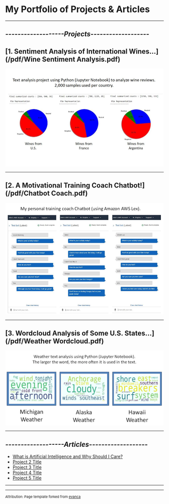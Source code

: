# **My Portfolio of Projects & Articles**

---

## *-------------------Projects-------------------*

## [1. Sentiment Analysis of International Wines...](/pdf/Wine Sentiment Analysis.pdf)
<img src="images/WineReviews.JPG?raw=true"/>

---
## [2. A Motivational Training Coach Chatbot!](/pdf/Chatbot Coach.pdf)
<img src="images/ChatbotCoach.JPG?raw=true"/>

---
## [3. Wordcloud Analysis of Some U.S. States...](/pdf/Weather Wordcloud.pdf)
<img src="images/WeatherWordcloud.JPG?raw=true"/>

---

## *-------------------Articles-------------------*

- [What is Artificial Intelligence and Why Should I Care?](https://www.linkedin.com/pulse/what-artificial-intelligence-why-should-i-care-john-dennis/)
- [Project 2 Title](http://example.com/)
- [Project 3 Title](http://example.com/)
- [Project 4 Title](http://example.com/)
- [Project 5 Title](http://example.com/)

---




---
<p style="font-size:11px">Attribution:  Page template forked from <a href="https://github.com/evanca/quick-portfolio">evanca</a></p>
<!-- Remove above link if you don't want to attribute -->
